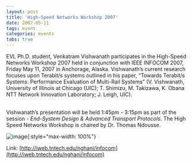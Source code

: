 ```yaml
---
layout: post
title: 'High-Speed Networks Workshop 2007'
date: 2007-05-11
tags: event
categories: events
tabs: true
---
```


EVL Ph.D. student, Venkatram Vishwanath participates in the High-Speed Networks Workshop 2007 held in conjunction with IEEE INFOCOM 2007, Friday May 11, 2007 in Anchorage, Alaska.  Vishwanath&rsquo;s current research focuses upon Terabit/s systems outlined in his paper, &ldquo;Towards Terabit/s Systems: Performance Evaluation of Multi-Rail Systems&rdquo; (V. Vishwanath, University of Illinois at Chicago (UIC); T. Shimizu, M. Takizawa, K. Obana NTT Network Innovation Laboratory; J. Leigh, UIC).<br><br>

Vishwanath&rsquo;s presentation will be held 1:45pm - 3:15pm as part of the session  - <em>End-System Design &amp; Advanced Transport Protocols</em>. The High Speed Networks Workshop is chaired by Dr. Thomas Ndousse.

![image](https://www.evl.uic.edu/output/originals/anrlogo-2.jpg-srcw.jpg){:style="max-width: 100%"}


Link: [http://iweb.tntech.edu/nghani/infocom](http://iweb.tntech.edu/nghani/infocom)
